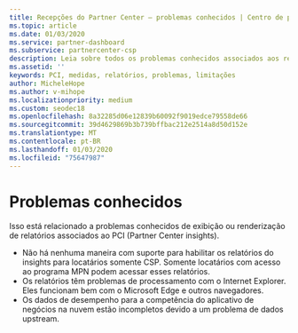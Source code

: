 ```yaml
---
title: Recepções do Partner Center – problemas conhecidos | Centro de parceiros
ms.topic: article
ms.date: 01/03/2020
ms.service: partner-dashboard
ms.subservice: partnercenter-csp
description: Leia sobre todos os problemas conhecidos associados aos relatórios de PCI (Partner Center insights).
ms.assetid: ''
keywords: PCI, medidas, relatórios, problemas, limitações
author: MicheleHope
ms.author: v-mihope
ms.localizationpriority: medium
ms.custom: seodec18
ms.openlocfilehash: 8a32285d06e12839b60092f9019edce79558de66
ms.sourcegitcommit: 39d4629869b3b739bffbac212e2514a8d50d152e
ms.translationtype: MT
ms.contentlocale: pt-BR
ms.lasthandoff: 01/03/2020
ms.locfileid: "75647987"
---
```

# <a name="known-issues"></a>Problemas conhecidos

Isso está relacionado a problemas conhecidos de exibição ou renderização de relatórios associados ao PCI (Partner Center insights).

- Não há nenhuma maneira com suporte para habilitar os relatórios do insights para locatários somente CSP. Somente locatários com acesso ao programa MPN podem acessar esses relatórios.
- Os relatórios têm problemas de processamento com o Internet Explorer. Eles funcionam bem com o Microsoft Edge e outros navegadores.
- Os dados de desempenho para a competência do aplicativo de negócios na nuvem estão incompletos devido a um problema de dados upstream.
